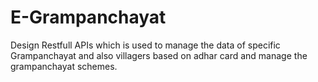 # E-Grampanchayat
Design Restfull APIs which is used to manage the data of specific Grampanchayat and also villagers based on adhar card and manage the grampanchayat schemes.
